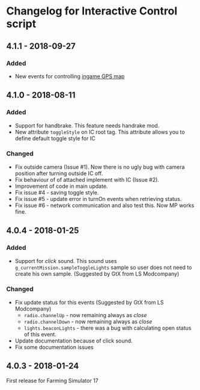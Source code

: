 # Changelog for Interactive Control script

## 4.1.1 - 2018-09-27

### Added

* New events for controlling [ingame GPS map](https://github.com/LoogleCZ/FS17-RealGPSMod)

## 4.1.0 - 2018-08-11

### Added

* Support for handbrake. This feature needs handrake mod.
* New attribute `toggleStyle` on IC root tag. This attribute allows you to define default toggle style for IC

### Changed

* Fix outside camera (Issue #1). Now there is no ugly bug with camera position after turning outside IC off.
* Fix behaviour of of attached implement with IC (Issue #2).
* Improvement of code in main update.
* Fix issue #4 - saving toggle style.
* Fix issue #5 - update error in turnOn events when retrieving status.
* Fix issue #6 - network communication and also test this. Now MP works fine.

## 4.0.4 - 2018-01-25

### Added

* Support for _click_ sound. This sound uses `g_currentMission.sampleToggleLights` sample so user does not need to create his own sample. (Suggested by GtX from LS Modcompany)

### Changed

* Fix update status for this events (Suggested by GtX from LS Modcompany)
    * `radio.channelUp` - now remaining always as _close_
    * `radio.channelDown` - now remaining always as _close_
	* `lights.beaconLights` - there was a bug with calculating open status of this event.
* Update documentation because of click sound.
* Fix some documentation issues

## 4.0.3 - 2018-01-24

First release for Farming Simulator 17
